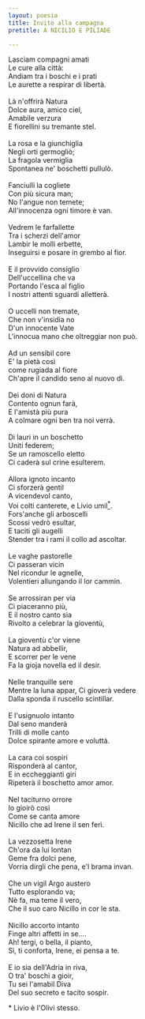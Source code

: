 ```yaml
---
layout: poesia
title: Invito alla campagna
pretitle: A NICILIO E PILIADE

---
```



Lasciam compagni amati\
Le cure alla città:\
Andiam tra i boschi e i prati\
Le aurette a respirar di libertà.\
\
Là n'offrirà Natura\
Dolce aura, amico ciel,\
Amabile verzura\
E fiorellini su tremante stel.\
\
La rosa e la giunchiglia\
Negli orti germogliò;\
La fragola vermiglia\
Spontanea ne' boschetti pullulò.\
\
Fanciulli la cogliete\
Con più sicura man;\
No l'angue non temete;\
All'innocenza ogni timore è van.\
\
Vedrem le farfallette\
Tra i scherzi dell'amor\
Lambir le molli erbette,\
Inseguirsi e posare in grembo al fior.\
\
E il provvido consiglio\
Dell'uccellina che va\
Portando l'esca al figlio\
I nostri attenti sguardi alletterà.\
\
O uccelli non tremate,\
Che non v'insidia no\
D'un innocente Vate\
L'innocua mano che oltreggiar non può.\
\
Ad un sensibil core\
E' la pietà così\
come rugiada al fiore\
Ch'apre il candido seno al nuovo dì.\
\
Dei doni di Natura\
Contento ognun farà,\
E l'amistà più pura\
A colmare ogni ben tra noi verrà.\
\
Di lauri in un boschetto \
Uniti federem;\
Se un ramoscello eletto\
Ci caderà sul crine esulterem.\
\
Allora ignoto incanto\
Ci sforzerà gentil\
A vicendevol canto,\
Voi colti canterete, e Livio umil[<sup>*</sup>](#nota1).\
Fors'anche gli arboscelli\
Scossi vedrò esultar,\
E taciti gli augelli\
Stender tra i rami il collo ad ascoltar.\
\
Le vaghe pastorelle\
Ci passeran vicin\
Nel ricondur le agnelle,\
Volentieri allungando il lor cammin.\
\
Se arrossiran per via\
Ci piaceranno più,\
E il nostro canto sia\
Rivolto a celebrar la gioventù,\
\
La gioventù c'or viene\
Natura ad abbellir,\
E scorrer per le vene\
Fa la gioja novella ed il desir.\
\
Nelle tranquille sere\
Mentre la luna appar,
Ci gioverà vedere\
Dalla sponda il ruscello scintillar.\
\
E l'usignuolo intanto\
Dal seno manderà\
Trilli di molle canto\
Dolce spirante amore e voluttà.\
\
La cara coi sospiri\
Risponderà al cantor,\
E in eccheggianti giri\
Ripeterà il boschetto amor amor.\
\
Nel taciturno orrore\
Io gioirò così\
Come se canta amore\
Nicillo che ad Irene il sen ferì.\
\
La vezzosetta Irene\
Ch'ora da lui lontan\
Geme fra dolci pene,\
Vorria dirgli che pena, e'l brama invan.\
\
Che un vigil Argo austero\
Tutto esplorando va;\
Nè fa, ma teme il vero,\
Che il suo caro Nicillo in cor le sta.\
\
Nicillo accorto intanto\
Finge altri affetti in se....\
Ah! tergi, o bella, il pianto,\
Sì, ti conforta, Irene, ei pensa a te.\
\
E io sia dell'Adria in riva,\
O tra' boschi a gioir,\
Tu sei l'amabil Diva\
Del suo secreto e tacito sospir.



<div class="poesia-nota" id="nota1">* Livio è l'Olivi stesso.</div>